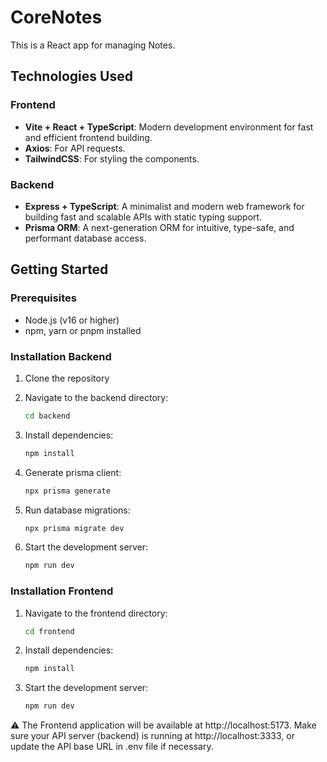 # CoreNotes

This is a React app for managing Notes.

## Technologies Used

### Frontend

- **Vite + React + TypeScript**: Modern development environment for fast and efficient frontend building.
- **Axios**: For API requests.
- **TailwindCSS**: For styling the components.

### Backend

- **Express + TypeScript**: A minimalist and modern web framework for building fast and scalable APIs with static typing support.
- **Prisma ORM**: A next-generation ORM for intuitive, type-safe, and performant database access.

## Getting Started

### Prerequisites

- Node.js (v16 or higher)
- npm, yarn or pnpm installed

### Installation Backend

1. Clone the repository

2. Navigate to the backend directory:
   ```bash
   cd backend
   ```
3. Install dependencies:
   ```bash
   npm install
   ```
4. Generate prisma client:
   ```bash
   npx prisma generate
   ```
5. Run database migrations:
   ```bash
   npx prisma migrate dev
   ```
6. Start the development server:
   ```bash
   npm run dev
   ```

### Installation Frontend

1. Navigate to the frontend directory:
   ```bash
   cd frontend
   ```
2. Install dependencies:
   ```bash
   npm install
   ```
3. Start the development server:
   ```bash
   npm run dev
   ```

⚠️ The Frontend application will be available at http://localhost:5173.
Make sure your API server (backend) is running at http://localhost:3333, or update the API base URL in .env file if necessary.
